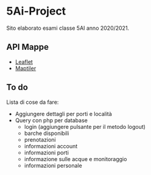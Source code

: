 # 5Ai-Project
Sito elaborato esami classe 5AI anno 2020/2021.
## API Mappe
- [Leaflet](https://leafletjs.com)
- [Maptiler](https://www.maptiler.com)
## To do
Lista di cose da fare:
- Aggiungere dettagli per porti e località 
- Query con php per database
    - login (aggiungere pulsante per il metodo logout)
    - barche disponibili
    - prenotazioni
    - informazioni account
    - informazioni porti
    - informazione sulle acque e monitoraggio
    - informazioni personale
